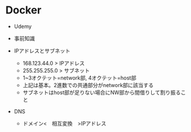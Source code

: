 # Docker
- Udemy

- 事前知識
- IPアドレスとサブネット
    - 168.123.44.0 > IPアドレス
    - 255.255.255.0 > サブネット
    - 1~3オクテット=network部, 4オクテット=host部
    - 上記は基本。2進数での共通部分がnetwork部に該当する
    - サブネットはhost部が足りない場合にNW部から間借りして割り振ること
- DNS
    - ドメイン<　相互変換　>IPアドレス